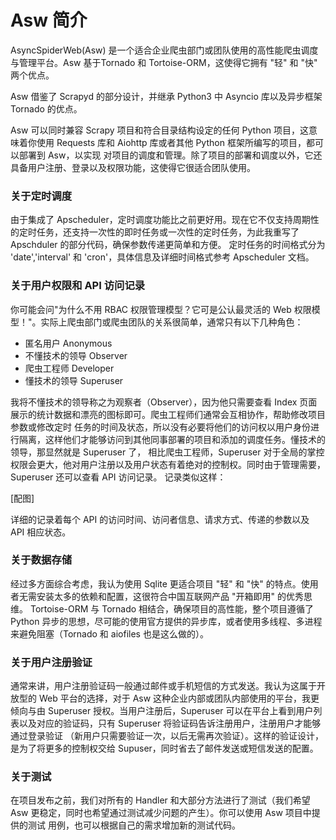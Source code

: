 # Asw 简介
AsyncSpiderWeb(Asw) 是一个适合企业爬虫部门或团队使用的高性能爬虫调度与管理平台。Asw 基于Tornado 和 Tortoise-ORM，这使得它拥有 "轻" 和 "快" 两个优点。

Asw 借鉴了 Scrapyd 的部分设计，并继承 Python3 中 Asyncio 库以及异步框架 Tornado 的优点。

Asw 可以同时兼容 Scrapy 项目和符合目录结构设定的任何 Python 项目，这意味着你使用 Requests 库和 Aiohttp 库或者其他 Python 框架所编写的项目，都可以部署到 Asw，以实现
对项目的调度和管理。除了项目的部署和调度以外，它还具备用户注册、登录以及权限功能，这使得它很适合团队使用。

### 关于定时调度
由于集成了 Apscheduler，定时调度功能比之前更好用。现在它不仅支持周期性的定时任务，还支持一次性的即时任务或一次性的定时任务，为此我重写了 Apschduler 的部分代码，确保参数传递更简单和方便。
定时任务的时间格式分为 'date','interval' 和 'cron'，具体信息及详细时间格式参考 Apscheduler 文档。

### 关于用户权限和 API 访问记录
你可能会问"为什么不用 RBAC 权限管理模型？它可是公认最灵活的 Web 权限模型！"。实际上爬虫部门或爬虫团队的关系很简单，通常只有以下几种角色：

* 匿名用户 Anonymous
* 不懂技术的领导 Observer
* 爬虫工程师 Developer
* 懂技术的领导 Superuser

我将不懂技术的领导称之为观察者（Observer），因为他只需要查看 Index 页面展示的统计数据和漂亮的图标即可。爬虫工程师们通常会互相协作，帮助修改项目参数或修改定时
任务的时间及状态，所以没有必要将他们的访问权以用户身份进行隔离，这样他们才能够访问到其他同事部署的项目和添加的调度任务。懂技术的领导，那显然就是 Superuser 了，
相比爬虫工程师，Superuser 对于全局的掌控权限会更大，他对用户注册以及用户状态有着绝对的控制权。同时由于管理需要，Superuser 还可以查看 API 访问记录。
记录类似这样：

[配图]

详细的记录着每个 API 的访问时间、访问者信息、请求方式、传递的参数以及 API 相应状态。

### 关于数据存储
经过多方面综合考虑，我认为使用 Sqlite 更适合项目 "轻" 和 "快" 的特点。使用者无需安装太多的依赖和配置，这很符合中国互联网产品 "开箱即用" 的优秀思维。
Tortoise-ORM 与 Tornado 相结合，确保项目的高性能，整个项目遵循了 Python 异步的思想，尽可能的使用官方提供的异步库，或者使用多线程、多进程
来避免阻塞（Tornado 和 aiofiles 也是这么做的）。

### 关于用户注册验证
通常来讲，用户注册验证码一般通过邮件或手机短信的方式发送。我认为这属于开放型的 Web 平台的选择，对于 Asw 这种企业内部或团队内部使用的平台，我更倾向与由
Superuser 授权。当用户注册后，Superuser 可以在平台上看到用户列表以及对应的验证码，只有 Superuser 将验证码告诉注册用户，注册用户才能够通过登录验证
（新用户只需要验证一次，以后无需再次验证）。这样的验证设计，是为了将更多的控制权交给 Supuser，同时省去了邮件发送或短信发送的配置。

### 关于测试
在项目发布之前，我们对所有的 Handler 和大部分方法进行了测试（我们希望 Asw 更稳定，同时也希望通过测试减少问题的产生）。你可以使用 Asw 项目中提供的测试
用例，也可以根据自己的需求增加新的测试代码。

